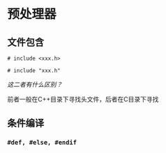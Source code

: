 # 预处理器

## 文件包含

`# include <xxx.h> `

`# include "xxx.h"`

*这二者有什么区别？*

前者一般在C++目录下寻找头文件，后者在C目录下寻找

## 条件编译

### `#def, #else, #endif`

